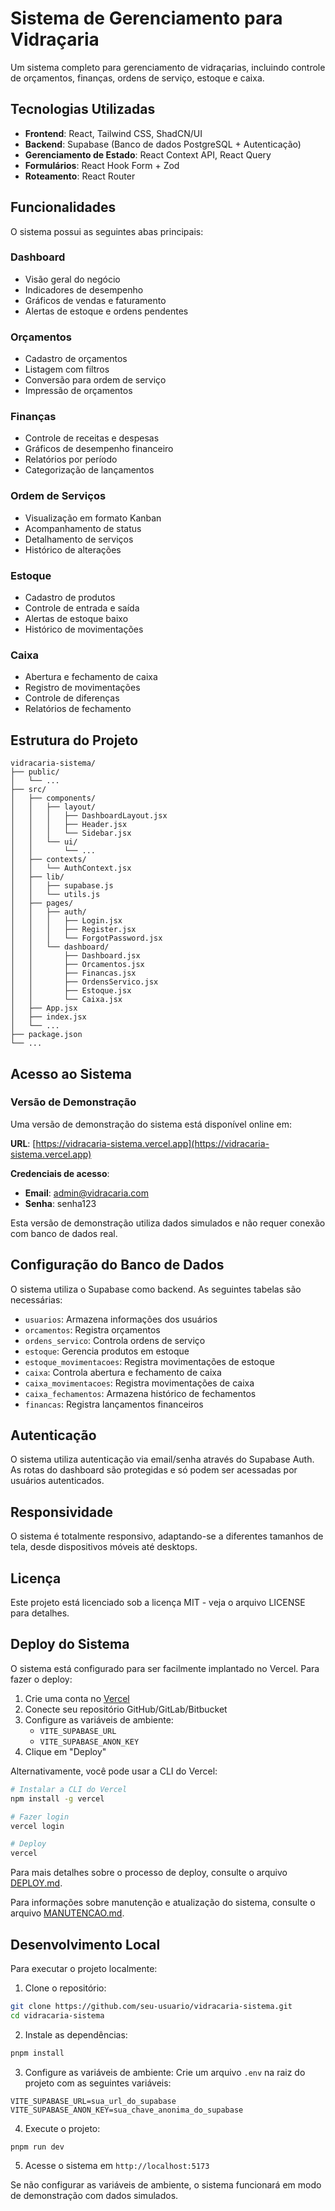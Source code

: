 # Sistema de Gerenciamento para Vidraçaria

Um sistema completo para gerenciamento de vidraçarias, incluindo controle de orçamentos, finanças, ordens de serviço, estoque e caixa.

## Tecnologias Utilizadas

- **Frontend**: React, Tailwind CSS, ShadCN/UI
- **Backend**: Supabase (Banco de dados PostgreSQL + Autenticação)
- **Gerenciamento de Estado**: React Context API, React Query
- **Formulários**: React Hook Form + Zod
- **Roteamento**: React Router

## Funcionalidades

O sistema possui as seguintes abas principais:

### Dashboard

- Visão geral do negócio
- Indicadores de desempenho
- Gráficos de vendas e faturamento
- Alertas de estoque e ordens pendentes

### Orçamentos

- Cadastro de orçamentos
- Listagem com filtros
- Conversão para ordem de serviço
- Impressão de orçamentos

### Finanças

- Controle de receitas e despesas
- Gráficos de desempenho financeiro
- Relatórios por período
- Categorização de lançamentos

### Ordem de Serviços

- Visualização em formato Kanban
- Acompanhamento de status
- Detalhamento de serviços
- Histórico de alterações

### Estoque

- Cadastro de produtos
- Controle de entrada e saída
- Alertas de estoque baixo
- Histórico de movimentações

### Caixa

- Abertura e fechamento de caixa
- Registro de movimentações
- Controle de diferenças
- Relatórios de fechamento

## Estrutura do Projeto

```
vidracaria-sistema/
├── public/
│   └── ...
├── src/
│   ├── components/
│   │   ├── layout/
│   │   │   ├── DashboardLayout.jsx
│   │   │   ├── Header.jsx
│   │   │   └── Sidebar.jsx
│   │   └── ui/
│   │       └── ...
│   ├── contexts/
│   │   └── AuthContext.jsx
│   ├── lib/
│   │   ├── supabase.js
│   │   └── utils.js
│   ├── pages/
│   │   ├── auth/
│   │   │   ├── Login.jsx
│   │   │   ├── Register.jsx
│   │   │   └── ForgotPassword.jsx
│   │   └── dashboard/
│   │       ├── Dashboard.jsx
│   │       ├── Orcamentos.jsx
│   │       ├── Financas.jsx
│   │       ├── OrdensServico.jsx
│   │       ├── Estoque.jsx
│   │       └── Caixa.jsx
│   ├── App.jsx
│   ├── index.jsx
│   └── ...
├── package.json
└── ...
```

## Acesso ao Sistema

### Versão de Demonstração

Uma versão de demonstração do sistema está disponível online em:

**URL**: [https://vidracaria-sistema.vercel.app](https://vidracaria-sistema.vercel.app)

**Credenciais de acesso**:
- **Email**: admin@vidracaria.com
- **Senha**: senha123

Esta versão de demonstração utiliza dados simulados e não requer conexão com banco de dados real.

## Configuração do Banco de Dados

O sistema utiliza o Supabase como backend. As seguintes tabelas são necessárias:

- `usuarios`: Armazena informações dos usuários
- `orcamentos`: Registra orçamentos
- `ordens_servico`: Controla ordens de serviço
- `estoque`: Gerencia produtos em estoque
- `estoque_movimentacoes`: Registra movimentações de estoque
- `caixa`: Controla abertura e fechamento de caixa
- `caixa_movimentacoes`: Registra movimentações de caixa
- `caixa_fechamentos`: Armazena histórico de fechamentos
- `financas`: Registra lançamentos financeiros

## Autenticação

O sistema utiliza autenticação via email/senha através do Supabase Auth. As rotas do dashboard são protegidas e só podem ser acessadas por usuários autenticados.

## Responsividade

O sistema é totalmente responsivo, adaptando-se a diferentes tamanhos de tela, desde dispositivos móveis até desktops.

## Licença

Este projeto está licenciado sob a licença MIT - veja o arquivo LICENSE para detalhes.



## Deploy do Sistema

O sistema está configurado para ser facilmente implantado no Vercel. Para fazer o deploy:

1. Crie uma conta no [Vercel](https://vercel.com)
2. Conecte seu repositório GitHub/GitLab/Bitbucket
3. Configure as variáveis de ambiente:
   - `VITE_SUPABASE_URL`
   - `VITE_SUPABASE_ANON_KEY`
4. Clique em "Deploy"

Alternativamente, você pode usar a CLI do Vercel:

```bash
# Instalar a CLI do Vercel
npm install -g vercel

# Fazer login
vercel login

# Deploy
vercel
```

Para mais detalhes sobre o processo de deploy, consulte o arquivo [DEPLOY.md](./DEPLOY.md).

Para informações sobre manutenção e atualização do sistema, consulte o arquivo [MANUTENCAO.md](./MANUTENCAO.md).

## Desenvolvimento Local

Para executar o projeto localmente:

1. Clone o repositório:
```bash
git clone https://github.com/seu-usuario/vidracaria-sistema.git
cd vidracaria-sistema
```

2. Instale as dependências:
```bash
pnpm install
```

3. Configure as variáveis de ambiente:
Crie um arquivo `.env` na raiz do projeto com as seguintes variáveis:
```
VITE_SUPABASE_URL=sua_url_do_supabase
VITE_SUPABASE_ANON_KEY=sua_chave_anonima_do_supabase
```

4. Execute o projeto:
```bash
pnpm run dev
```

5. Acesse o sistema em `http://localhost:5173`

Se não configurar as variáveis de ambiente, o sistema funcionará em modo de demonstração com dados simulados.

